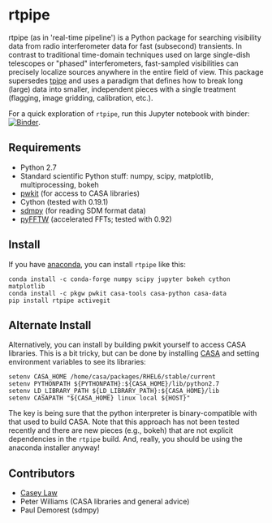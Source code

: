 rtpipe
==

rtpipe (as in 'real-time pipeline') is a Python package for searching visibility data from radio interferometer data for fast (subsecond) transients. In contrast to traditional time-domain techniques used on large single-dish telescopes or "phased" interferometers, fast-sampled visibilities can precisely localize sources anywhere in the entire field of view. This package supersedes [tpipe](http://github.com/caseyjlaw/tpipe) and uses a paradigm that defines how to break long (large) data into smaller, independent pieces with a single treatment (flagging, image gridding, calibration, etc.).

For a quick exploration of `rtpipe`, run this Jupyter notebook with binder: [![Binder](http://mybinder.org/badge.svg)](http://mybinder.org:/repo/caseyjlaw/reproducing-fast-imaging-rrats).

Requirements
---

* Python 2.7
* Standard scientific Python stuff: numpy, scipy, matplotlib, multiprocessing, bokeh
* [pwkit](http://github.com/pkgw/pwkit) (for access to CASA libraries)
* Cython (tested with 0.19.1)
* [sdmpy](http://github.com/caseyjlaw/sdmpy) (for reading SDM format data)
* [pyFFTW](https://pypi.python.org/pypi/pyFFTW) (accelerated FFTs; tested with 0.92)

Install
---

If you have [anaconda](https://www.continuum.io/downloads), you can install `rtpipe` like this:

    conda install -c conda-forge numpy scipy jupyter bokeh cython matplotlib 
    conda install -c pkgw pwkit casa-tools casa-python casa-data
    pip install rtpipe activegit

Alternate Install
-----

Alternatively, you can install by building pwkit yourself to access CASA libraries. This is a bit tricky, but can be done by installing [CASA](https://casa.nrao.edu/) and setting environment variables to see its libraries:

    setenv CASA_HOME /home/casa/packages/RHEL6/stable/current
    setenv PYTHONPATH ${PYTHONPATH}:${CASA_HOME}/lib/python2.7
    setenv LD_LIBRARY_PATH ${LD_LIBRARY_PATH}:${CASA_HOME}/lib
    setenv CASAPATH "${CASA_HOME} linux local ${HOST}"

The key is being sure that the python interpreter is binary-compatible with that used to build CASA. Note that this approach has not been tested recently and there are new pieces (e.g., bokeh) that are not explicit dependencies in the `rtpipe` build. And, really, you should be using the anaconda installer anyway!

Contributors
---
* [Casey Law](http://www.twitter.com/caseyjlaw)
* Peter Williams (CASA libraries and general advice)
* Paul Demorest (sdmpy)

